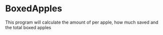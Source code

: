 # BoxedApples
This program will calculate the amount of per apple, how much saved and the total boxed apples

